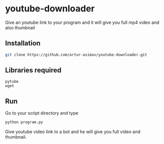 # youtube-downloader
Give an youtube link to your program and it will give you full mp4 video and also thumbnail
## Installation
```bash
git clone https://github.com/artur-asimov/youtube-downloader.git
```
## Libraries required
```
pytube
wget
```
## Run
Go to your script directory and type
```bash
python program.py
```
Give youtube video link to a bot and he will give you full video and thumbnail.
